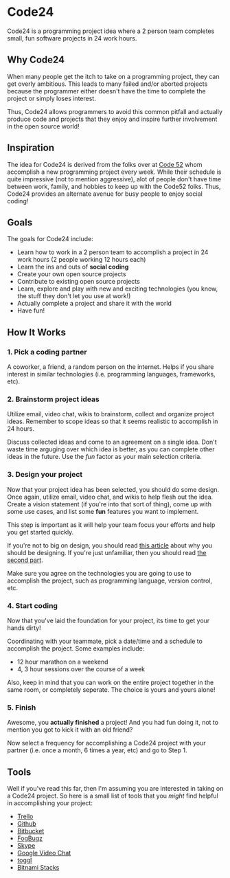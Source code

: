 # Code24

Code24 is a programming project idea where a 2 person team completes small, fun
software projects in 24 work hours. 

## Why Code24

When many people get the itch to take on a programming project, they can get
overly ambitious. This leads to many failed and/or aborted projects because the 
programmer either doesn't have the time to complete the project or simply loses
interest.

Thus, Code24 allows programmers to avoid this common pitfall and actually
produce code and projects that they enjoy and inspire further involvement in the
open source world!

## Inspiration

The idea for Code24 is derived from the folks over at 
[Code 52](http://code52.org/) whom accomplish a new programming project every
week. While their schedule is quite impressive (not to mention aggressive), 
alot of people don't have time between work, family, and hobbies to keep up with
the Code52 folks. Thus, Code24 provides an alternate avenue for busy people to 
enjoy social coding!

## Goals

The goals for Code24 include:

* Learn how to work in a 2 person team to accomplish a project in 24 work hours
(2 people working 12 hours each)
* Learn the ins and outs of __social coding__
* Create your own open source projects
* Contribute to existing open source projects
* Learn, explore and play with new and exciting technologies (you know, the
stuff they don't let you use at work!)
* Actually complete a project and share it with the world
* Have fun!

## How It Works

### 1. Pick a coding partner

A coworker, a friend, a random person on the internet. Helps if you share
interest in similar technologies (i.e. programming languages, frameworks, etc).

### 2. Brainstorm project ideas

Utilize email, video chat, wikis to brainstorm, collect and organize project
ideas. Remember to scope ideas so that it seems realistic to accomplish in 24
hours.

Discuss collected ideas and come to an agreement on a single idea. Don't waste
time arguging over which idea is better, as you can complete other ideas in the
future. Use the _fun_ factor as your main selection criteria.

### 3. Design your project

Now that your project idea has been selected, you should do some design. Once
again, utilize email, video chat, and wikis to help flesh out the idea. Create a
vision statement (if you're into that sort of thing), come up with some use
cases, and list some __fun__ features you want to implement.

This step is important as it will help your team focus your efforts and help you
get started quickly.

If you're not to big on design, you should read
[this article](http://www.joelonsoftware.com/articles/fog0000000036.html) about
why you should be designing. If you're just unfamiliar, then you should read
[the second part](http://www.joelonsoftware.com/articles/fog0000000035.html).

Make sure you agree on the technologies you are going to use to accomplish the
project, such as programming language, version control, etc.

### 4. Start coding

Now that you've laid the foundation for your project, its time to get your hands
dirty!

Coordinating with your teammate, pick a date/time and a schedule to accomplish
the project. Some examples include:

* 12 hour marathon on a weekend
* 4, 3 hour sessions over the course of a week

Also, keep in mind that you can work on the entire project together in the same
room, or completely seperate. The choice is yours and yours alone!

### 5. Finish

Awesome, you __actually finished__ a project! And you had fun doing it, not to
mention you got to kick it with an old friend? 

Now select a frequency for accomplishing a Code24 project with your partner
(i.e. once a month, 6 times a year, etc) and go to Step 1.

## Tools

Well if you've read this far, then I'm assuming you are interested in taking on
a Code24 project. So here is a small list of tools that you _might_ find helpful
in accomplishing your project:

* [Trello](https://trello.com/)
* [Github](https://github.com/)
* [Bitbucket](https://bitbucket.org/)
* [FogBugz](http://www.fogcreek.com/fogbugz/)
* [Skype](http://www.skype.com/)
* [Google Video Chat](http://www.google.com/chat/video)
* [toggl](https://www.toggl.com/)
* [Bitnami Stacks](http://bitnami.org/)

